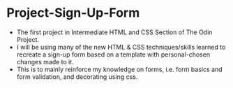 # Project-Sign-Up-Form

- The first project in Intermediate HTML and CSS Section of The Odin Project.
- I will be using many of the new HTML & CSS techniques/skills learned to recreate a sign-up form based on a template with personal-chosen changes made to it. 
- This is to mainly reinforce my knowledge on forms, i.e. form basics and form validation, and decorating using css. 


